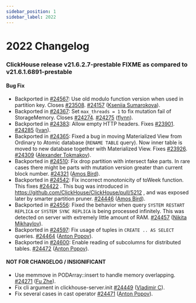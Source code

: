 ```yaml
---
sidebar_position: 1
sidebar_label: 2022
---
```


# 2022 Changelog

### ClickHouse release v21.6.2.7-prestable FIXME as compared to v21.6.1.6891-prestable

#### Bug Fix
* Backported in [#24567](https://github.com/ClickHouse/ClickHouse/issues/24567): Use old modulo function version when used in partition key. Closes [#23508](https://github.com/ClickHouse/ClickHouse/issues/23508). [#24157](https://github.com/ClickHouse/ClickHouse/pull/24157) ([Kseniia Sumarokova](https://github.com/kssenii)).
* Backported in [#24367](https://github.com/ClickHouse/ClickHouse/issues/24367): Set `max_threads = 1` to fix mutation fail of StorageMemory. Closes [#24274](https://github.com/ClickHouse/ClickHouse/issues/24274). [#24275](https://github.com/ClickHouse/ClickHouse/pull/24275) ([flynn](https://github.com/ucasfl)).
* Backported in [#24383](https://github.com/ClickHouse/ClickHouse/issues/24383): Allow empty HTTP headers. Fixes [#23901](https://github.com/ClickHouse/ClickHouse/issues/23901). [#24285](https://github.com/ClickHouse/ClickHouse/pull/24285) ([Ivan](https://github.com/abyss7)).
* Backported in [#24365](https://github.com/ClickHouse/ClickHouse/issues/24365): Fixed a bug in moving Materialized View from Ordinary to Atomic database (`RENAME TABLE` query). Now inner table is moved to new database together with Materialized View. Fixes [#23926](https://github.com/ClickHouse/ClickHouse/issues/23926). [#24309](https://github.com/ClickHouse/ClickHouse/pull/24309) ([Alexander Tokmakov](https://github.com/tavplubix)).
* Backported in [#24510](https://github.com/ClickHouse/ClickHouse/issues/24510): Fix drop partition with intersect fake parts. In rare cases there might be parts with mutation version greater than current block number. [#24321](https://github.com/ClickHouse/ClickHouse/pull/24321) ([Amos Bird](https://github.com/amosbird)).
* Backported in [#24542](https://github.com/ClickHouse/ClickHouse/issues/24542): Fix incorrect monotonicity of toWeek function. This fixes [#24422](https://github.com/ClickHouse/ClickHouse/issues/24422) . This bug was introduced in https://github.com/ClickHouse/ClickHouse/pull/5212 , and was exposed later by smarter partition pruner. [#24446](https://github.com/ClickHouse/ClickHouse/pull/24446) ([Amos Bird](https://github.com/amosbird)).
* Backported in [#24556](https://github.com/ClickHouse/ClickHouse/issues/24556): Fixed the behavior when query `SYSTEM RESTART REPLICA` or `SYSTEM SYNC REPLICA` is being processed infinitely. This was detected on server with extremely little amount of RAM. [#24457](https://github.com/ClickHouse/ClickHouse/pull/24457) ([Nikita Mikhaylov](https://github.com/nikitamikhaylov)).
* Backported in [#24597](https://github.com/ClickHouse/ClickHouse/issues/24597): Fix usage of tuples in `CREATE .. AS SELECT` queries. [#24464](https://github.com/ClickHouse/ClickHouse/pull/24464) ([Anton Popov](https://github.com/CurtizJ)).
* Backported in [#24600](https://github.com/ClickHouse/ClickHouse/issues/24600): Enable reading of subcolumns for distributed tables. [#24472](https://github.com/ClickHouse/ClickHouse/pull/24472) ([Anton Popov](https://github.com/CurtizJ)).

#### NOT FOR CHANGELOG / INSIGNIFICANT

* Use memmove in PODArray::insert to handle memory overlapping. [#24271](https://github.com/ClickHouse/ClickHouse/pull/24271) ([Fu Zhe](https://github.com/fuzhe1989)).
* Fix cli argument in clickhouse-server.init [#24449](https://github.com/ClickHouse/ClickHouse/pull/24449) ([Vladimir C](https://github.com/vdimir)).
* Fix several cases in cast operator [#24471](https://github.com/ClickHouse/ClickHouse/pull/24471) ([Anton Popov](https://github.com/CurtizJ)).

